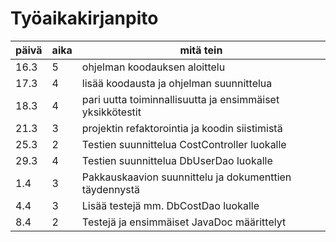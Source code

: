 # Työaikakirjanpito

päivä | aika | mitä tein
------ | ----- | ---------
16.3 | 5 | ohjelman koodauksen aloittelu
17.3 | 4 | lisää koodausta ja ohjelman suunnittelua
18.3 | 4 | pari uutta toiminnallisuutta ja ensimmäiset yksikkötestit
21.3 | 3 | projektin refaktorointia ja koodin siistimistä
25.3 | 2 | Testien suunnittelua CostController luokalle
29.3 | 4 | Testien suunnittelua DbUserDao luokalle
1.4 | 3 | Pakkauskaavion suunnittelu ja dokumenttien täydennystä
4.4 | 3 | Lisää testejä mm. DbCostDao luokalle
8.4 | 2 | Testejä ja ensimmäiset JavaDoc määrittelyt